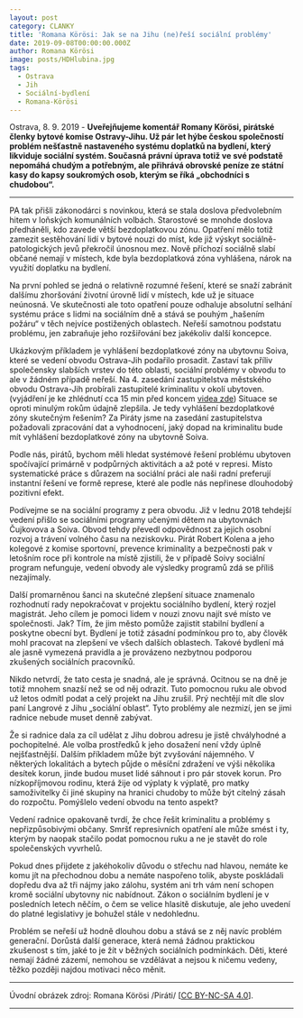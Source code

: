 ```yaml
---
layout: post
category: CLANKY
title: 'Romana Körösi: Jak se na Jihu (ne)řeší sociální problémy'
date: 2019-09-08T00:00:00.000Z
author: Romana Kӧrӧsi
image: posts/HDHlubina.jpg
tags:
  - Ostrava
  - Jih
  - Sociální-bydlení
  - Romana-Körösi
---
```


Ostrava, 8. 9. 2019 - **Uveřejňujeme komentář Romany Körösi, pirátské členky bytové komise Ostravy-Jihu. Už pár let hýbe českou společností problém nešťastně nastaveného systému doplatků na bydlení, který likviduje sociální systém. Současná právní úprava totiž ve své podstatě nepomáhá chudým a potřebným, ale přihrává obrovské peníze ze státní kasy do kapsy soukromých osob, kterým se říká „obchodníci s chudobou“.** 

<hr />

PA tak přišli zákonodárci s novinkou, která se stala doslova předvolebním hitem v loňských komunálních volbách. Starostové se mnohde doslova předháněli, kdo zavede větší bezdoplatkovou zónu. Opatření mělo totiž zamezit sestěhování lidí v bytové nouzi do míst, kde již výskyt sociálně-patologických jevů překročil únosnou mez. Nově příchozí sociálně slabí občané nemají v  místech, kde byla bezdoplatková zóna vyhlášena, nárok na využití doplatku na bydlení. 

Na první pohled se jedná o relativně rozumné řešení, které se snaží zabránit dalšímu zhoršování životní úrovně lidí v místech, kde už je situace neúnosná. Ve skutečnosti ale toto opatření pouze odhaluje absolutní selhání systému práce s lidmi na sociálním dně a stává se pouhým „hašením požáru“ v těch nejvíce postižených oblastech. Neřeší samotnou podstatu problému, jen zabraňuje jeho rozšiřování bez jakékoliv další koncepce.  

Ukázkovým příkladem je vyhlášení bezdoplatkové zóny na ubytovnu Soiva, které se vedení obvodu Ostrava-Jih podařilo prosadit. Zastaví tak příliv společensky slabších vrstev do této oblasti, sociální problémy v obvodu to ale v žádném případě neřeší. Na 4. zasedání zastupitelstva městského obvodu Ostrava-Jih probírali zastupitelé kriminalitu v okolí ubytoven. (vyjádření je ke zhlédnutí cca 15 min před koncem [videa zde](https://www.youtube.com/watch?v=DET99-Ev7x4)) Situace se oproti minulým rokům údajně zlepšila. Je tedy vyhlášení bezdoplatkové zóny skutečným řešením? Za Piráty jsme na zasedání zastupitelstva požadovali zpracování dat a vyhodnocení, jaký dopad na kriminalitu bude mít vyhlášení bezdoplatkové zóny na ubytovně Soiva.

Podle nás, pirátů, bychom měli hledat systémové řešení problému ubytoven spočívající primárně v podpůrných aktivitách a až poté v represi. Místo systematické práce s důrazem na sociální práci ale naši radní preferují instantní řešení ve formě represe, které ale podle nás nepřinese dlouhodobý pozitivní efekt.  

Podívejme se na sociální programy z pera obvodu. Již v lednu 2018 tehdejší vedení přišlo se sociálními programy učenými dětem na ubytovnách Čujkovova a Soiva. Obvod tehdy převedl odpovědnost za jejich osobní rozvoj a trávení volného času na neziskovku. Pirát Robert Kolena a jeho kolegové z komise sportovní, prevence kriminality a bezpečnosti pak v letošním roce při kontrole na místě zjistili, že v případě Soivy sociální program nefunguje, vedení obvody ale výsledky programů zdá se příliš nezajímaly. 

Další promarněnou šanci na skutečné zlepšení situace znamenalo rozhodnutí rady nepokračovat v projektu sociálního bydlení, který rozjel magistrát. Jeho cílem je pomoci lidem v nouzi znovu najít své místo ve společnosti. Jak? Tím, že jim město pomůže zajistit stabilní bydlení a poskytne obecní byt. Bydlení je totiž zásadní podmínkou pro to, aby člověk mohl pracovat na zlepšení ve všech dalších oblastech. Takové bydlení má ale jasně vymezená pravidla a je provázeno nezbytnou podporou zkušených sociálních pracovníků. 

Nikdo netvrdí, že tato cesta je snadná, ale je správná. Ocitnou se na dně je totiž mnohem snazší než se od něj odrazit. Tuto pomocnou ruku ale obvod už letos odmítl podat a celý projekt na Jihu zrušil. Prý nechtějí mít dle slov paní Langrové z Jihu „sociální oblast“. Tyto problémy ale nezmizí, jen se jimi radnice nebude muset denně zabývat.

Že si radnice dala za cíl udělat z Jihu dobrou adresu je jistě chvályhodné a pochopitelné. Ale  volba prostředků k jeho dosažení není vždy úplně nejšťastnější. Dalším příkladem může být zvyšování nájemného. V některých lokalitách a bytech půjde o měsíční zdražení ve výši několika desítek korun, jinde budou muset lidé sáhnout i pro pár stovek korun. Pro nízkopříjmovou rodinu, která žije od výplaty k výplatě, pro matky samoživitelky či jiné skupiny na hranici chudoby to může být citelný zásah do rozpočtu. Pomýšlelo vedení obvodu na tento aspekt?

Vedení radnice opakovaně tvrdí, že chce řešit kriminalitu a problémy s nepřizpůsobivými občany. Smršť represivních opatření ale může smést i ty, kterým by naopak stačilo podat pomocnou ruku a ne je stavět do role společenských vyvrhelů. 

Pokud dnes přijdete z jakéhokoliv důvodu o střechu nad hlavou, nemáte ke komu jít na přechodnou dobu a nemáte naspořeno tolik, abyste poskládali dopředu dva až tři nájmy jako zálohu, systém ani trh vám není schopen kromě sociální ubytovny nic nabídnout. Zákon o sociálním bydlení je v posledních letech něčím, o čem se velice hlasitě diskutuje, ale jeho uvedení do platné legislativy je bohužel stále v nedohlednu.

Problém se neřeší už hodně dlouhou dobu a stává se z něj navíc problém generační. Dorůstá další generace, která nemá žádnou praktickou zkušenost s tím, jaké to je žít v  běžných sociálních podmínkách. Děti, které nemají žádné zázemí, nemohou se vzdělávat a nejsou k ničemu vedeny, těžko později najdou motivaci něco měnit.


---

Úvodní obrázek zdroj: Romana Körösi /Piráti/ \[[CC BY-NC-SA 4.0](https://creativecommons.org/licenses/by-nc-sa/4.0/deed.cs)\].

- - -
